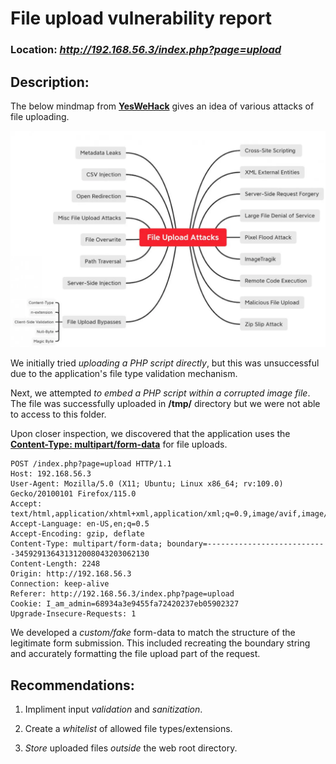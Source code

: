 # File upload vulnerability report

### Location:  ***http://192.168.56.3/index.php?page=upload***

## Description:

The below mindmap from [**YesWeHack**](https://www.yeswehack.com/learn-bug-bounty/file-upload-attacks-part-2) gives an idea of various attacks of file uploading.

<img src="upload_image.webp" alt="drawing" width="700"/>


We initially tried _uploading a PHP script directly_, but this was unsuccessful due to the application's file type validation mechanism.

Next, we attempted _to embed a PHP script within a corrupted image file_. The file was successfully uploaded in **/tmp/** directory but we were not able to access to this folder.

Upon closer inspection, we discovered that the application uses the [**Content-Type: multipart/form-data**](https://developer.mozilla.org/en-US/docs/Web/HTTP/Headers/Content-Type) for file uploads.

```
POST /index.php?page=upload HTTP/1.1
Host: 192.168.56.3
User-Agent: Mozilla/5.0 (X11; Ubuntu; Linux x86_64; rv:109.0) Gecko/20100101 Firefox/115.0
Accept: text/html,application/xhtml+xml,application/xml;q=0.9,image/avif,image/webp,*/*;q=0.8
Accept-Language: en-US,en;q=0.5
Accept-Encoding: gzip, deflate
Content-Type: multipart/form-data; boundary=---------------------------345929136431312008043203062130
Content-Length: 2248
Origin: http://192.168.56.3
Connection: keep-alive
Referer: http://192.168.56.3/index.php?page=upload
Cookie: I_am_admin=68934a3e9455fa72420237eb05902327
Upgrade-Insecure-Requests: 1
```

We developed a _custom/fake_ form-data to match the structure of the legitimate form submission. This included recreating the boundary string and accurately formatting the file upload part of the request.

## Recommendations:

1. Impliment input _validation_ and _sanitization_.

2. Create a _whitelist_ of allowed file types/extensions.

3. _Store_ uploaded files _outside_ the web root directory.